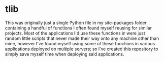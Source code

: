 # tlib
This was originally just a single Python file in my site-packages folder containing a handful of functions I often found myself reusing for similar projects.
Most of the applications I'd use these functions in were just random little scripts that never made their way onto any machine other than mine, however I've found myself using some of these functions in various applications deployed on multiple servers; so I've created this repository to simply save myself time when deploying said applications.
